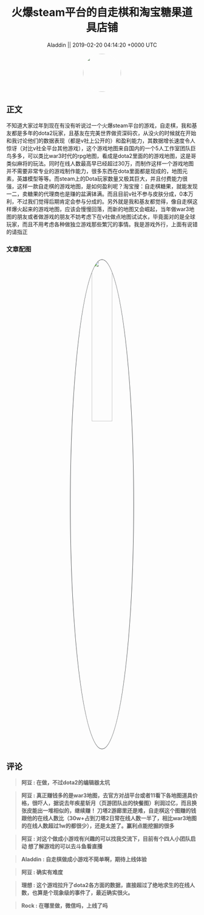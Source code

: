<h1 align="center">火爆steam平台的自走棋和淘宝糖果道具店铺</h1>




<p align="center">
    <a>Aladdin || 2019-02-20 04:14:20 &#43;0000 UTC</a>
</p>

<div align="center">
    <img src="https://images.zsxq.com/Fg7PhUDtzmIPYu0rC2PahpSiDKbk?e=1590940799&amp;token=kIxbL07-8jAj8w1n4s9zv64FuZZNEATmlU_Vm6zD:GmlvIXV0we5lxii5WiROz35d9Dk=" width="100" height="100" style="border:1px solid;border-radius:50%; color:#ffffff"/>
</div>




## 正文

<div>
不知道大家过年到现在有没有听说过一个火爆steam平台的游戏，自走棋，我和基友都是多年的dota2玩家，且基友在完美世界做资深码农，从没火的时候就在开始和我讨论他们的数据表现（都是v社上公开的）和盈利能力，其数据增长速度令人惊讶（对比v社全平台其他游戏），这个游戏地图来自国内的一个5人工作室团队巨鸟多多，可以类比war3时代的rpg地图，看成是dota2里面的的游戏地图，这是哥类似麻将的玩法。同时在线人数最高早已经超过30万，而制作这样一个游戏地图并不需要非常专业的游戏制作能力，很多东西在dota里面都是现成的，地图元素，英雄模型等等。而steam上的Dota玩家数量又极其巨大，并且付费能力很强，这样一款自走棋的游戏地图，是如何盈利呢？淘宝搜：自走棋糖果，就能发现一二，卖糖果的代理商也是赚的盆满钵满。而且目前v社不参与皮肤分成，0本万利，不过我们觉得后期肯定会参与分成的。另外就是我和基友都觉得，像自走棋这样爆火起来的游戏地图，应该会慢慢回落，而新的地图又会崛起，当年做war3地图的朋友或者做游戏的朋友不妨考虑下在v社做点地图试试水，毕竟面对的是全球玩家，而且不用考虑各种做独立游戏那些繁冗的事情。我是游戏外行，上面有说错的请指正
</div>

### 文章配图

<div class="image" align="center">

<img src="https://images.zsxq.com/FrbEKuaodFBYlt-Kz8fh24Ux6is9?imageMogr2/auto-orient/thumbnail/800x/format/jpg/blur/1x0/quality/75&amp;e=1590940799&amp;token=kIxbL07-8jAj8w1n4s9zv64FuZZNEATmlU_Vm6zD:UKjZy9iqInjs33YLIG595vpnx-c=" width="33%" height="33%" style="border:1px solid;border-radius:50%; color:#3c3f41"/>

</div>


## 评论

<div align="left">
<div>

<blockquote >
<span> <strong>阿豆 : 在做，不过dota2的编辑器太坑 </strong></span>
</blockquote>

<blockquote >
<span> <strong>阿豆 : 真正赚钱多的是war3地图，去官方对战平台或者11看下各地图道具价格，很吓人，据说去年疾星斩月（页游团队出的快餐图）利润过亿，而且换张皮能出一堆相似的，继续赚！
刀塔2游廊里还是难，自走棋这个图赚的钱跟他的在线人数比（30w&#43;占到刀塔2日常在线人数一半了，相比war3地图的在线人数超过1w的都很少），还是太差了。赢利点能挖掘的很多 </strong></span>
</blockquote>

<blockquote >
<span> <strong>阿豆 : 对这个做成小游戏有兴趣的可以找我交流下，目前有个四人小团队启动
想了解游戏的可以去斗鱼看直播 </strong></span>
</blockquote>

<blockquote >
<span> <strong>Aladdin : 自走棋做成小游戏不简单啊，期待上线体验 </strong></span>
</blockquote>

<blockquote >
<span> <strong>阿豆 : 确实有难度 </strong></span>
</blockquote>

<blockquote >
<span> <strong>理想 : 这个游戏拉升了dota2各方面的数据，直接超过了绝地求生的在线人数，也算是个现象级的事件了，最近确实很火。 </strong></span>
</blockquote>

<blockquote >
<span> <strong>Rock : 在哪里做，微信吗，上线了吗 </strong></span>
</blockquote>

</div>
</div>